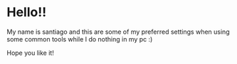 # Hello!!
My name is santiago and this are some of my preferred settings when using some common tools while I do nothing in my pc :)

Hope you like it!

